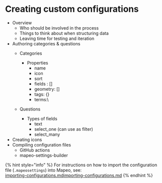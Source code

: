 # Creating custom configurations

* Overview
  * Who should be involved in the process
  * Things to think about when structuring data
  * Leaving time for testing and iteration
* Authoring categories & questions
  * Categories
    * Properties
      * name
      * icon
      * sort
      * fields : \[]
      * geometry: \[]
      * tags: {}
      * terms:\

  * Questions
    * Types of fields
      * text
      * select\_one (can use as filter)
      * select\_many
* Creating icons
* Compiling configuration files
  * GitHub actions
  * mapeo-settings-builder

{% hint style="info" %}
For instructions on how to import the configuration file (`.mapeosettings`) into Mapeo, see:\
[importing-configurations.md](../../../mapeo-desktop-installation-setup/importing-configurations.md "mention")[importing-configurations.md](../../../mapeo-desktop-installation-setup/importing-configurations.md "mention")
{% endhint %}
